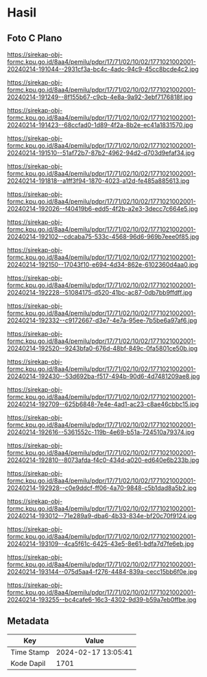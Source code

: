 # Hasil

## Foto C Plano

https://sirekap-obj-formc.kpu.go.id/8aa4/pemilu/pdpr/17/71/02/10/02/1771021002001-20240214-191044--2931cf3a-bc4c-4adc-94c9-45cc8bcde4c2.jpg

https://sirekap-obj-formc.kpu.go.id/8aa4/pemilu/pdpr/17/71/02/10/02/1771021002001-20240214-191249--8f155b67-c9cb-4e8a-9a92-3ebf7176818f.jpg

https://sirekap-obj-formc.kpu.go.id/8aa4/pemilu/pdpr/17/71/02/10/02/1771021002001-20240214-191423--68ccfad0-1d89-4f2a-8b2e-ec41a1831570.jpg

https://sirekap-obj-formc.kpu.go.id/8aa4/pemilu/pdpr/17/71/02/10/02/1771021002001-20240214-191510--51af72b7-87b2-4962-94d2-d703d9efaf34.jpg

https://sirekap-obj-formc.kpu.go.id/8aa4/pemilu/pdpr/17/71/02/10/02/1771021002001-20240214-191818--a1ff3f94-1870-4023-a12d-fe485a885613.jpg

https://sirekap-obj-formc.kpu.go.id/8aa4/pemilu/pdpr/17/71/02/10/02/1771021002001-20240214-192026--f40419b6-edd5-4f2b-a2e3-3decc7c664e5.jpg

https://sirekap-obj-formc.kpu.go.id/8aa4/pemilu/pdpr/17/71/02/10/02/1771021002001-20240214-192102--cdcaba75-533c-4568-96d6-969b7eee0f85.jpg

https://sirekap-obj-formc.kpu.go.id/8aa4/pemilu/pdpr/17/71/02/10/02/1771021002001-20240214-192150--17043f10-e694-4d34-862e-6102360d4aa0.jpg

https://sirekap-obj-formc.kpu.go.id/8aa4/pemilu/pdpr/17/71/02/10/02/1771021002001-20240214-192228--51084175-d520-41bc-ac87-0db7bb9ffdff.jpg

https://sirekap-obj-formc.kpu.go.id/8aa4/pemilu/pdpr/17/71/02/10/02/1771021002001-20240214-192332--c9172667-d3e7-4e7a-95ee-7b5be6a97af6.jpg

https://sirekap-obj-formc.kpu.go.id/8aa4/pemilu/pdpr/17/71/02/10/02/1771021002001-20240214-192520--9243bfa0-676d-48bf-849c-0fa5801ce50b.jpg

https://sirekap-obj-formc.kpu.go.id/8aa4/pemilu/pdpr/17/71/02/10/02/1771021002001-20240214-192430--53d692ba-f517-494b-90d6-4d7481209ae8.jpg

https://sirekap-obj-formc.kpu.go.id/8aa4/pemilu/pdpr/17/71/02/10/02/1771021002001-20240214-192709--625b6848-7e4e-4ad1-ac23-c8ae46cbbc15.jpg

https://sirekap-obj-formc.kpu.go.id/8aa4/pemilu/pdpr/17/71/02/10/02/1771021002001-20240214-192616--5361552c-119b-4e69-b51a-724510a79374.jpg

https://sirekap-obj-formc.kpu.go.id/8aa4/pemilu/pdpr/17/71/02/10/02/1771021002001-20240214-192810--8073afda-f4c0-434d-a020-ed640e6b233b.jpg

https://sirekap-obj-formc.kpu.go.id/8aa4/pemilu/pdpr/17/71/02/10/02/1771021002001-20240214-192928--c0e9ddcf-ff06-4a70-9848-c5b1dad8a5b2.jpg

https://sirekap-obj-formc.kpu.go.id/8aa4/pemilu/pdpr/17/71/02/10/02/1771021002001-20240214-193012--71e289a9-dba6-4b33-834e-bf20c70f9124.jpg

https://sirekap-obj-formc.kpu.go.id/8aa4/pemilu/pdpr/17/71/02/10/02/1771021002001-20240214-193109--4ca5f61c-6425-43e5-8e61-bdfa7d7fe6eb.jpg

https://sirekap-obj-formc.kpu.go.id/8aa4/pemilu/pdpr/17/71/02/10/02/1771021002001-20240214-193144--075d5aa4-f276-4484-839a-cecc15bb6f0e.jpg

https://sirekap-obj-formc.kpu.go.id/8aa4/pemilu/pdpr/17/71/02/10/02/1771021002001-20240214-193255--bc4cafe6-16c3-4302-9d39-b59a7eb0ffbe.jpg


## Metadata

| Key        | Value               |
| ---------- | ------------------- |
| Time Stamp | 2024-02-17 13:05:41 |
| Kode Dapil | 1701                |



